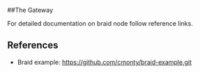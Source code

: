 ##The Gateway

For detailed documentation on braid node follow reference links.

References
----------

- Braid example: https://github.com/cmonty/braid-example.git